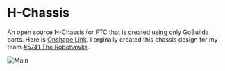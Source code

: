 # H-Chassis

An open source H-Chassis for FTC that is created using only GoBuilda parts. Here is [Onshape Link](https://cad.onshape.com/documents/33ed0088d91dd6b306e1ac40/w/a7ea7b62c94aeb1824ba5feb/e/2033f21286e9a7216ef223f8?renderMode=0&uiState=67aabdb31f08415bed8e2407). I orginally created this chassis design for my team [#5741 The Robohawks](https://www.robohawks5741.com/).

![Main](https://github.com/user-attachments/assets/aeb06087-69eb-48a0-b0ce-aacf492981d7)
